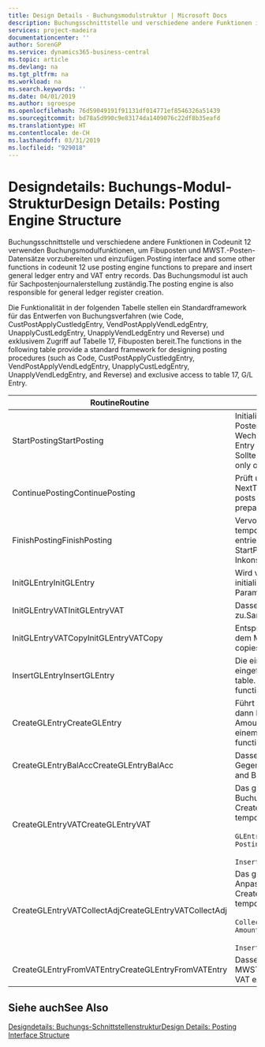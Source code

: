 ```yaml
---
title: Design Details - Buchungsmodulstruktur | Microsoft Docs
description: Buchungsschnittstelle und verschiedene andere Funktionen in Codeunit 12 verwenden Buchungsmodulfunktionen, um Fibuposten und MWST.-Posten-Datensätze vorzubereiten und einzufügen. Das Buchungsmodul ist auch für Sachpostenjournalerstellung zuständig.
services: project-madeira
documentationcenter: ''
author: SorenGP
ms.service: dynamics365-business-central
ms.topic: article
ms.devlang: na
ms.tgt_pltfrm: na
ms.workload: na
ms.search.keywords: ''
ms.date: 04/01/2019
ms.author: sgroespe
ms.openlocfilehash: 76d59049191f91131df014771ef8546326a51439
ms.sourcegitcommit: bd78a5d990c9e83174da1409076c22df8b35eafd
ms.translationtype: HT
ms.contentlocale: de-CH
ms.lasthandoff: 03/31/2019
ms.locfileid: "929018"
---
```

# <a name="design-details-posting-engine-structure"></a><span data-ttu-id="96c2e-104">Designdetails: Buchungs-Modul-Struktur</span><span class="sxs-lookup"><span data-stu-id="96c2e-104">Design Details: Posting Engine Structure</span></span>
<span data-ttu-id="96c2e-105">Buchungsschnittstelle und verschiedene andere Funktionen in Codeunit 12 verwenden Buchungsmodulfunktionen, um Fibuposten und MWST.-Posten-Datensätze vorzubereiten und einzufügen.</span><span class="sxs-lookup"><span data-stu-id="96c2e-105">Posting interface and some other functions in codeunit 12 use posting engine functions to prepare and insert general ledger entry and VAT entry records.</span></span> <span data-ttu-id="96c2e-106">Das Buchungsmodul ist auch für Sachpostenjournalerstellung zuständig.</span><span class="sxs-lookup"><span data-stu-id="96c2e-106">The posting engine is also responsible for general ledger register creation.</span></span>  
  
 <span data-ttu-id="96c2e-107">Die Funktionalität in der folgenden Tabelle stellen ein Standardframework für das Entwerfen von Buchungsverfahren (wie Code, CustPostApplyCustledgEntry, VendPostApplyVendLedgEntry, UnapplyCustLedgEntry, UnapplyVendLedgEntry und Reverse) und exklusivem Zugriff auf Tabelle 17, Fibuposten bereit.</span><span class="sxs-lookup"><span data-stu-id="96c2e-107">The functions in the following table provide a standard framework for designing posting procedures (such as Code, CustPostApplyCustledgEntry, VendPostApplyVendLedgEntry, UnapplyCustLedgEntry, UnapplyVendLedgEntry, and Reverse) and exclusive access to table 17, G/L Entry.</span></span>  
  
|<span data-ttu-id="96c2e-108">Routine</span><span class="sxs-lookup"><span data-stu-id="96c2e-108">Routine</span></span>|<span data-ttu-id="96c2e-109">Description</span><span class="sxs-lookup"><span data-stu-id="96c2e-109">Description</span></span>|  
|-------------|---------------------------------------|  
|<span data-ttu-id="96c2e-110">StartPosting</span><span class="sxs-lookup"><span data-stu-id="96c2e-110">StartPosting</span></span>|<span data-ttu-id="96c2e-111">Initialisiert Buchungspuffer TempGLEntryBuf, sperrt Fibuposten- und MWST.-Posten-Tabellen und initialisiert Buchhaltungsperiode, Fibupostenjournal und Wechselkurs.</span><span class="sxs-lookup"><span data-stu-id="96c2e-111">Initializes posting buffer TempGLEntryBuf, locks G/L Entry and VAT Entry tables, and initializes Accounting Period, G/L Register, and Exchange Rate.</span></span> <span data-ttu-id="96c2e-112">Sollte nur einmal aufgerufen werden, dann ist NextEntryNo 0.</span><span class="sxs-lookup"><span data-stu-id="96c2e-112">Should be called only once, then NextEntryNo is 0.</span></span>|  
|<span data-ttu-id="96c2e-113">ContinuePosting</span><span class="sxs-lookup"><span data-stu-id="96c2e-113">ContinuePosting</span></span>|<span data-ttu-id="96c2e-114">Prüft und bucht nicht vereinnahmte MWST. für vorheriges Transaktioninkrement NextTransactionNo und bereitet das Buchen der nächsten Zeile vor.</span><span class="sxs-lookup"><span data-stu-id="96c2e-114">Checks and posts unrealized VAT for previous transaction increment NextTransactionNo and prepares post of next line.</span></span>|  
|<span data-ttu-id="96c2e-115">FinishPosting</span><span class="sxs-lookup"><span data-stu-id="96c2e-115">FinishPosting</span></span>|<span data-ttu-id="96c2e-116">Vervollständigt die Buchung durch das Einfügen von Fibuposten vom temporären Puffer in Datenbanktabelle.</span><span class="sxs-lookup"><span data-stu-id="96c2e-116">Completes posting by inserting G/L entries from temporary buffer into database table.</span></span> <span data-ttu-id="96c2e-117">Immer zusammen mit StartPosting verwendet.</span><span class="sxs-lookup"><span data-stu-id="96c2e-117">Always used together with StartPosting.</span></span> <span data-ttu-id="96c2e-118">Prüft auf Inkonsistenzen.</span><span class="sxs-lookup"><span data-stu-id="96c2e-118">Checks for inconsistencies.</span></span>|  
|<span data-ttu-id="96c2e-119">InitGLEntry</span><span class="sxs-lookup"><span data-stu-id="96c2e-119">InitGLEntry</span></span>|<span data-ttu-id="96c2e-120">Wird verwendet, um die neuen Fibuposten für Fibu Erf.-Journalzeile zu initialisieren.</span><span class="sxs-lookup"><span data-stu-id="96c2e-120">Used to initialize new G/L entry for Gen. Jnl Line.</span></span> <span data-ttu-id="96c2e-121">Gibt GLEntry als Parameter zurück.</span><span class="sxs-lookup"><span data-stu-id="96c2e-121">Returns GLEntry as parameter.</span></span>|  
|<span data-ttu-id="96c2e-122">InitGLEntryVAT</span><span class="sxs-lookup"><span data-stu-id="96c2e-122">InitGLEntryVAT</span></span>|<span data-ttu-id="96c2e-123">Dasselbe wie InitGLEntry, weist jedoch auch Gegenkontonr. und SummarizeVAT zu.</span><span class="sxs-lookup"><span data-stu-id="96c2e-123">Same as InitGLEntry, but also assigns Bal. Account No. and SummarizeVAT.</span></span>|  
|<span data-ttu-id="96c2e-124">InitGLEntryVATCopy</span><span class="sxs-lookup"><span data-stu-id="96c2e-124">InitGLEntryVATCopy</span></span>|<span data-ttu-id="96c2e-125">Entsprechend InitGLEntryVAT, aber kopiert auch Buchungsgruppendaten aus dem MWST.-Posten vor SummarizeVAT.</span><span class="sxs-lookup"><span data-stu-id="96c2e-125">Similar to InitGLEntryVAT, but also copies posting groups data from VAT Entry before SummarizeVAT.</span></span>|  
|<span data-ttu-id="96c2e-126">InsertGLEntry</span><span class="sxs-lookup"><span data-stu-id="96c2e-126">InsertGLEntry</span></span>|<span data-ttu-id="96c2e-127">Die einzige Funktion, die Fibuposten in globale TempGLEntryBuf-Tabelle eingefügt.</span><span class="sxs-lookup"><span data-stu-id="96c2e-127">The only function that inserts G/L entry into global TempGLEntryBuf table.</span></span> <span data-ttu-id="96c2e-128">Verwenden Sie immer diese Funktion für Einfügung.</span><span class="sxs-lookup"><span data-stu-id="96c2e-128">Always use this function for insert.</span></span>|  
|<span data-ttu-id="96c2e-129">CreateGLEntry</span><span class="sxs-lookup"><span data-stu-id="96c2e-129">CreateGLEntry</span></span>|<span data-ttu-id="96c2e-130">Führt ein InitGLEntry aus, weist zusätzlichen Währungs-Betrag zu und führt dann InsertGLEntry aus.</span><span class="sxs-lookup"><span data-stu-id="96c2e-130">Performs an InitGLEntry, assigns Additional Currency Amount, and then performs InsertGLEntry.</span></span> <span data-ttu-id="96c2e-131">Ersetzt mehrere Codezeilen mit einem einzigen Funktionsaufruf.</span><span class="sxs-lookup"><span data-stu-id="96c2e-131">Replaces several lines of code with a single function call.</span></span>|  
|<span data-ttu-id="96c2e-132">CreateGLEntryBalAcc</span><span class="sxs-lookup"><span data-stu-id="96c2e-132">CreateGLEntryBalAcc</span></span>|<span data-ttu-id="96c2e-133">Dasselbe wie CreateGLEntry, weist jedoch auch Gegenkontoart und Gegenkontonr. zu.</span><span class="sxs-lookup"><span data-stu-id="96c2e-133">Same as CreateGLEntry, but also assigns Bal. Account Type and Bal. Account No.</span></span>|  
|<span data-ttu-id="96c2e-134">CreateGLEntryVAT</span><span class="sxs-lookup"><span data-stu-id="96c2e-134">CreateGLEntryVAT</span></span>|<span data-ttu-id="96c2e-135">Das gleiche wie CreateGLEntry, aber mit zusätzlicher Verarbeitung für Buchungsgruppen und Speicherung im temporären MWST.-Puffer:</span><span class="sxs-lookup"><span data-stu-id="96c2e-135">Same as CreateGLEntry, but with additional processing for posting groups and saving to temporary VAT buffer:</span></span><br /><br /> `GLEntry.CopyPostingGroupsFromDtldCVBuf(DtldCVLedgEntryBuf,GenJnlLine."Gen. Posting Type");`<br /><br /> `InsertVATEntriesFromTemp(DtldCVLedgEntryBuf,GLEntry);`|  
|<span data-ttu-id="96c2e-136">CreateGLEntryVATCollectAdj</span><span class="sxs-lookup"><span data-stu-id="96c2e-136">CreateGLEntryVATCollectAdj</span></span>|<span data-ttu-id="96c2e-137">Das gleiche wie CreateGLEntry, aber mit zusätzlicher Sammlung von Anpassungen und Speicherung im temporären MWST.-Puffer:</span><span class="sxs-lookup"><span data-stu-id="96c2e-137">Same as CreateGLEntry, but with additional collection of adjustments and saving to temporary VAT buffer:</span></span><br /><br /> `CollectAdjustment(AdjAmount,GLEntry.Amount,GLEntry."Additional-Currency Amount",OriginalDateSet);`<br /><br /> `InsertVATEntriesFromTemp(DtldCVLedgEntryBuf,GLEntry);`|  
|<span data-ttu-id="96c2e-138">CreateGLEntryFromVATEntry</span><span class="sxs-lookup"><span data-stu-id="96c2e-138">CreateGLEntryFromVATEntry</span></span>|<span data-ttu-id="96c2e-139">Dasselbe wie CreateGLEntry, kopiert jedoch auch Buchungsgruppen von MWST.-Posten.</span><span class="sxs-lookup"><span data-stu-id="96c2e-139">Same as CreateGLEntry, but also copies posting groups from VAT entry.</span></span>|  
  
## <a name="see-also"></a><span data-ttu-id="96c2e-140">Siehe auch</span><span class="sxs-lookup"><span data-stu-id="96c2e-140">See Also</span></span>  
 [<span data-ttu-id="96c2e-141">Designdetails: Buchungs-Schnittstellenstruktur</span><span class="sxs-lookup"><span data-stu-id="96c2e-141">Design Details: Posting Interface Structure</span></span>](design-details-posting-interface-structure.md)